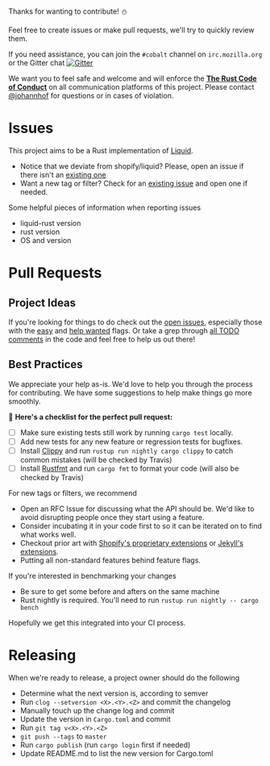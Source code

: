 Thanks for wanting to contribute! :snowman:

Feel free to create issues or make pull requests, we'll try to quickly review them.

If you need assistance, you can join the `#cobalt` channel on `irc.mozilla.org` or the Gitter chat [![Gitter](https://badges.gitter.im/Join%20Chat.svg)](https://gitter.im/cobalt-org/cobalt.rs)

We want you to feel safe and welcome and will enforce the **[The Rust Code of Conduct](https://www.rust-lang.org/conduct.html)** on all communication platforms of this project.
Please contact [@johannhof](https://github.com/johannhof) for questions or in cases of violation.

# Issues

This project aims to be a Rust implementation of [Liquid](https://shopify.github.io/liquid/).
- Notice that we deviate from shopify/liquid? Please, open an issue if there isn't an [existing one](https://github.com/cobalt-org/liquid-rust/labels/shopify-compatibility)
- Want a new tag or filter? Check for an [existing issue](https://github.com/cobalt-org/liquid-rust/labels/enhancement) and open one if needed.

Some helpful pieces of information when reporting issues
* liquid-rust version
* rust version
* OS and version

# Pull Requests

## Project Ideas

If you're looking for things to do check out the [open issues](https://github.com/cobalt-org/cobalt.rs/issues), especially those with the
[easy](https://github.com/cobalt-org/liquid-rust/issues?q=is%3Aissue+is%3Aopen+label%3Aeasy) and [help wanted](https://github.com/cobalt-org/liquid-rust/issues?q=is%3Aissue+is%3Aopen+label%3A%22help+wanted%22) flags.
Or take a grep through [all TODO comments](https://github.com/cobalt-org/liquid-rust/search?q=TODO) in the code and feel free to help us out there!

## Best Practices

We appreciate your help as-is.  We'd love to help you through the process for contributing.  We have some suggestions to help make things go more smoothly.

🌈 **Here's a checklist for the perfect pull request:**
- [ ] Make sure existing tests still work by running `cargo test` locally.
- [ ] Add new tests for any new feature or regression tests for bugfixes.
- [ ] Install [Clippy](https://github.com/Manishearth/rust-clippy) and run `rustup run nightly cargo clippy` to catch common mistakes (will be checked by Travis)
- [ ] Install [Rustfmt](https://github.com/rust-lang-nursery/rustfmt) and run `cargo fmt` to format your code (will also be checked by Travis)

For new tags or filters, we recommend
- Open an RFC Issue for discussing what the API should be.  We'd like to avoid disrupting people once they start using a feature.
- Consider incubating it in your code first to so it can be iterated on to find what works well.
- Checkout prior art with [Shopify's proprietary extensions](https://help.shopify.com/themes/liquid) or [Jekyll's extensions](https://jekyllrb.com/docs/templates/).
- Putting all non-standard features behind feature flags.

If you're interested in benchmarking your changes
- Be sure to get some before and afters on the same machine
- Rust nightly is required.  You'll need to run `rustup run nightly -- cargo bench`

Hopefully we get this integrated into your CI process.

# Releasing

When we're ready to release, a project owner should do the following
- Determine what the next version is, according to semver
- Run `clog --setversion <X>.<Y>.<Z>` and commit the changelog
- Manually touch up the change log and commit
- Update the version in `Cargo.toml` and commit
- Run `git tag v<X>.<Y>.<Z>`
- `git push --tags` to `master`
- Run `cargo publish` (run `cargo login` first if needed)
- Update README.md to list the new version for Cargo.toml
